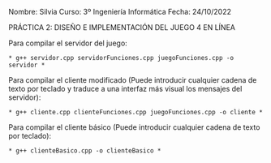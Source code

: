 Nombre: Silvia
Curso: 3º Ingeniería Informática
Fecha: 24/10/2022

PRÁCTICA 2: DISEÑO E IMPLEMENTACIÓN DEL JUEGO 4 EN LÍNEA

Para compilar el servidor del juego:

	* g++ servidor.cpp servidorFunciones.cpp juegoFunciones.cpp -o servidor *
	
Para compilar el cliente modificado (Puede introducir cualquier cadena de texto por teclado y traduce a una interfaz más visual los mensajes del servidor):

	* g++ cliente.cpp clienteFunciones.cpp juegoFunciones.cpp -o cliente *
	
Para compilar el cliente básico (Puede introducir cualquier cadena de texto por teclado):

	* g++ clienteBasico.cpp -o clienteBasico *
	

